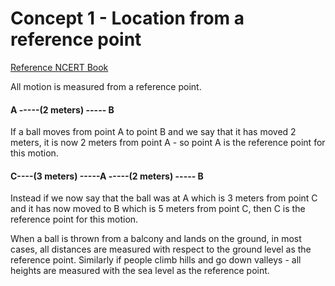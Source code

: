 # Concept 1 - Location from a reference point
[Reference NCERT Book]([https://ncert.nic.in/textbook.php?iesc1=8-15](https://ncert.nic.in/textbook.php?iesc1=8-15))

All motion is measured from a reference point.
#### A -----(2 meters) ----- B
If a ball moves from point A to point B and we say that it has moved 2 meters, it is now 2 meters from point A - so point A is the reference point for this motion.
#### C----(3 meters) -----A -----(2 meters) ----- B
Instead if we now say that the ball was at A which is 3 meters from point C and it has now moved to B which is 5 meters from point C, then C is the reference point for this motion.

When a ball is thrown from a balcony and lands on the ground, in most cases, all distances are measured with respect to the ground level as the reference point. Similarly if people climb hills and go down valleys - all heights are measured with the sea level as the reference point.
<!--stackedit_data:
eyJoaXN0b3J5IjpbLTE3MTQ1ODA1NTMsLTI5NTc4MDg5XX0=
-->